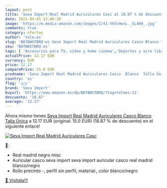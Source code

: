 ```yaml
---
layout: post
title: 'Seva Import Real Madrid Auriculares Casc al 18.87 % de descuento'
date: 2021-04-01 13:46:10
image: 'https://m.media-amazon.com/images/I/41-Vh5sHwvL._SL400_.jpg'
comments: true
category: ofertas
author: 'tole.es'
slug: 'B07BWSTBRQ-es Seva Import Real Madrid Auriculares Casco Blanco Talla Única'
sku: 'B07BWSTBRQ-es'
tags: [ 'Accesorios para TV, vídeo y home cinema','Deportes y aire libre','Electrónica','Electrónica para fans','Productos para fans','TV, vídeo y home cinema','auriculares','seva import', ]
actualPrice: 12.17 EUR
currency: EUR
price: 12.17
comparePrice: 15.0 EUR
prodname: 'Seva Import Real Madrid Auriculares Casco  Blanco  Talla Única'
country: 'es'
flag: '🇪🇸'
brand: 'Seva Import'
buyurl: 'https://www.amazon.es/dp/B07BWSTBRQ/?tag=tolees-21'
descuento: '18.87'
average: '12.17'
---
```


Ahora mismo tienes [Seva Import Real Madrid Auriculares Casco  Blanco  Talla Única](https://www.amazon.es/dp/B07BWSTBRQ/?tag=tolees-21) a 12.17 EUR (original: 15.0 EUR) (18.87 %  de descuento) en el siguiente enlace!

[![Seva Import Real Madrid Auriculares Casc](https://m.media-amazon.com/images/I/41-Vh5sHwvL._SL400_.jpg)](https://www.amazon.es/dp/B07BWSTBRQ/?tag=tolees-21)

🔎:

- Real madrid negro misc
- Auricular casco seva import seva import auricular casco real madrid blanco/negro
- Rollo precinto -, perfil sin perfil, material:, color blanco/negro

[🛒 Visítala!!!](https://www.amazon.es/dp/B07BWSTBRQ/?tag=tolees-21)
